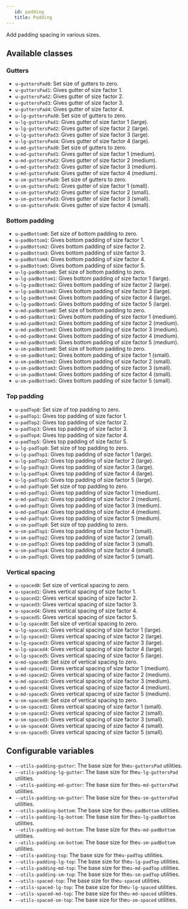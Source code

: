 ```yaml
---
   id: padding
   title: Padding
---
```


Add padding spacing in various sizes.

## Available classes

### Gutters
* `u-guttersPad0`: Set size of gutters to zero.
* `u-guttersPad1`: Gives gutter of size factor 1.
* `u-guttersPad2`: Gives gutter of size factor 2.
* `u-guttersPad3`: Gives gutter of size factor 3.
* `u-guttersPad4`: Gives gutter of size factor 4.
* `u-lg-guttersPad0`: Set size of gutters to zero.
* `u-lg-guttersPad1`: Gives gutter of size factor 1 (large).
* `u-lg-guttersPad2`: Gives gutter of size factor 2 (large).
* `u-lg-guttersPad3`: Gives gutter of size factor 3 (large).
* `u-lg-guttersPad4`: Gives gutter of size factor 4 (large).
* `u-md-guttersPad0`: Set size of gutters to zero.
* `u-md-guttersPad1`: Gives gutter of size factor 1 (medium).
* `u-md-guttersPad2`: Gives gutter of size factor 2 (medium).
* `u-md-guttersPad3`: Gives gutter of size factor 3 (medium).
* `u-md-guttersPad4`: Gives gutter of size factor 4 (medium).
* `u-sm-guttersPad0`: Set size of gutters to zero.
* `u-sm-guttersPad1`: Gives gutter of size factor 1 (small).
* `u-sm-guttersPad2`: Gives gutter of size factor 2 (small).
* `u-sm-guttersPad3`: Gives gutter of size factor 3 (small).
* `u-sm-guttersPad4`: Gives gutter of size factor 4 (small).

### Bottom padding
* `u-padBottom0`: Set size of bottom padding to zero.
* `u-padBottom1`: Gives bottom padding of size factor 1.
* `u-padBottom2`: Gives bottom padding of size factor 2.
* `u-padBottom3`: Gives bottom padding of size factor 3.
* `u-padBottom4`: Gives bottom padding of size factor 4.
* `u-padBottom5`: Gives bottom padding of size factor 5.
* `u-lg-padBottom0`: Set size of bottom padding to zero.
* `u-lg-padBottom1`: Gives bottom padding of size factor 1 (large).
* `u-lg-padBottom2`: Gives bottom padding of size factor 2 (large).
* `u-lg-padBottom3`: Gives bottom padding of size factor 3 (large).
* `u-lg-padBottom4`: Gives bottom padding of size factor 4 (large).
* `u-lg-padBottom5`: Gives bottom padding of size factor 5 (large).
* `u-md-padBottom0`: Set size of bottom padding to zero.
* `u-md-padBottom1`: Gives bottom padding of size factor 1 (medium).
* `u-md-padBottom2`: Gives bottom padding of size factor 2 (medium).
* `u-md-padBottom3`: Gives bottom padding of size factor 3 (medium).
* `u-md-padBottom4`: Gives bottom padding of size factor 4 (medium).
* `u-md-padBottom5`: Gives bottom padding of size factor 5 (medium).
* `u-sm-padBottom0`: Set size of bottom padding to zero.
* `u-sm-padBottom1`: Gives bottom padding of size factor 1 (small).
* `u-sm-padBottom2`: Gives bottom padding of size factor 2 (small).
* `u-sm-padBottom3`: Gives bottom padding of size factor 3 (small).
* `u-sm-padBottom4`: Gives bottom padding of size factor 4 (small).
* `u-sm-padBottom5`: Gives bottom padding of size factor 5 (small).

### Top padding
* `u-padTop0`: Set size of top padding to zero.
* `u-padTop1`: Gives top padding of size factor 1.
* `u-padTop2`: Gives top padding of size factor 2.
* `u-padTop3`: Gives top padding of size factor 3.
* `u-padTop4`: Gives top padding of size factor 4.
* `u-padTop5`: Gives top padding of size factor 5.
* `u-lg-padTop0`: Set size of top padding to zero.
* `u-lg-padTop1`: Gives top padding of size factor 1 (large).
* `u-lg-padTop2`: Gives top padding of size factor 2 (large).
* `u-lg-padTop3`: Gives top padding of size factor 3 (large).
* `u-lg-padTop4`: Gives top padding of size factor 4 (large).
* `u-lg-padTop5`: Gives top padding of size factor 5 (large).
* `u-md-padTop0`: Set size of top padding to zero.
* `u-md-padTop1`: Gives top padding of size factor 1 (medium).
* `u-md-padTop2`: Gives top padding of size factor 2 (medium).
* `u-md-padTop3`: Gives top padding of size factor 3 (medium).
* `u-md-padTop4`: Gives top padding of size factor 4 (medium).
* `u-md-padTop5`: Gives top padding of size factor 5 (medium).
* `u-sm-padTop0`: Set size of top padding to zero.
* `u-sm-padTop1`: Gives top padding of size factor 1 (small).
* `u-sm-padTop2`: Gives top padding of size factor 2 (small).
* `u-sm-padTop3`: Gives top padding of size factor 3 (small).
* `u-sm-padTop4`: Gives top padding of size factor 4 (small).
* `u-sm-padTop5`: Gives top padding of size factor 5 (small).

### Vertical spacing
* `u-spaced0`: Set size of vertical spacing to zero.
* `u-spaced1`: Gives vertical spacing of size factor 1.
* `u-spaced2`: Gives vertical spacing of size factor 2.
* `u-spaced3`: Gives vertical spacing of size factor 3.
* `u-spaced4`: Gives vertical spacing of size factor 4.
* `u-spaced5`: Gives vertical spacing of size factor 5.
* `u-lg-spaced0`: Set size of vertical spacing to zero.
* `u-lg-spaced1`: Gives vertical spacing of size factor 1 (large).
* `u-lg-spaced2`: Gives vertical spacing of size factor 2 (large).
* `u-lg-spaced3`: Gives vertical spacing of size factor 3 (large).
* `u-lg-spaced4`: Gives vertical spacing of size factor 4 (large).
* `u-lg-spaced5`: Gives vertical spacing of size factor 5 (large).
* `u-md-spaced0`: Set size of vertical spacing to zero.
* `u-md-spaced1`: Gives vertical spacing of size factor 1 (medium).
* `u-md-spaced2`: Gives vertical spacing of size factor 2 (medium).
* `u-md-spaced3`: Gives vertical spacing of size factor 3 (medium).
* `u-md-spaced4`: Gives vertical spacing of size factor 4 (medium).
* `u-md-spaced5`: Gives vertical spacing of size factor 5 (medium).
* `u-sm-spaced0`: Set size of vertical spacing to zero.
* `u-sm-spaced1`: Gives vertical spacing of size factor 1 (small).
* `u-sm-spaced2`: Gives vertical spacing of size factor 2 (small).
* `u-sm-spaced3`: Gives vertical spacing of size factor 3 (small).
* `u-sm-spaced4`: Gives vertical spacing of size factor 4 (small).
* `u-sm-spaced5`: Gives vertical spacing of size factor 5 (small).

## Configurable variables

* `--utils-padding-gutter`: The base size for the`u-guttersPad` utilities.
* `--utils-padding-lg-gutter`: The base size for the`u-lg-guttersPad` utilities.
* `--utils-padding-md-gutter`: The base size for the`u-md-guttersPad` utilities.
* `--utils-padding-sm-gutter`: The base size for the`u-sm-guttersPad` utilities.
* `--utils-padding-bottom`: The base size for the`u-padBottom` utilities.
* `--utils-padding-lg-bottom`: The base size for the`u-lg-padBottom` utilities.
* `--utils-padding-md-bottom`: The base size for the`u-md-padBottom` utilities.
* `--utils-padding-sm-bottom`: The base size for the`u-sm-padBottom` utilities.
* `--utils-padding-top`: The base size for the`u-padTop` utilities.
* `--utils-padding-lg-top`: The base size for the`u-lg-padTop` utilities.
* `--utils-padding-md-top`: The base size for the`u-md-padTop` utilities.
* `--utils-padding-sm-top`: The base size for the`u-sm-padTop` utilities.
* `--utils-spaced-top`: The base size for the`u-spaced` utilities.
* `--utils-spaced-lg-top`: The base size for the`u-lg-spaced` utilities.
* `--utils-spaced-md-top`: The base size for the`u-md-spaced` utilities.
* `--utils-spaced-sm-top`: The base size for the`u-sm-spaced` utilities.